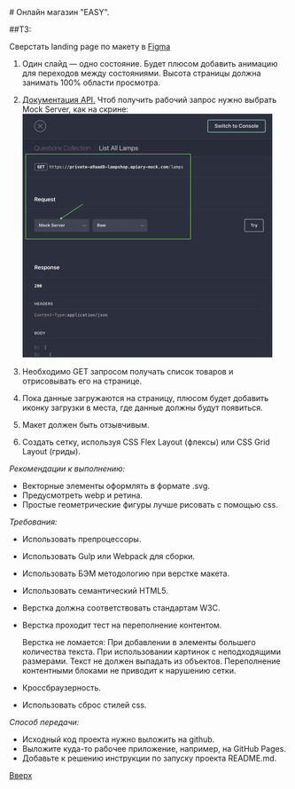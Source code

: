 <a id='anchor'>
# Онлайн магазин "EASY".

##ТЗ:

Сверстать landing page по макету в [Figma](https://www.figma.com/proto/5nbYPIJ1xbTSfYLkWdtIbU/Design?node-id=1%3A2&scaling=scale-down&page-id=0%3A1)
1. Один слайд — одно состояние. Будет плюсом добавить анимацию для переходов
между состояниями. Высота страницы должна занимать 100% области просмотра.
2. [Документация API.](https://lampshop.docs.apiary.io/#reference/0/questions-collection) Чтоб получить рабочий запрос нужно выбрать Mock Server, как на скрине:
![скриншот настройки Api](./src/images/api.png)

3. Необходимо GET запросом получать список товаров и отрисовывать его на
странице.
4. Пока данные загружаются на страницу, плюсом будет добавить иконку загрузки в места, где данные должны будут появиться.
5. Макет должен быть отзывчивым.
6. Создать сетку, используя CSS Flex Layout (флексы) или CSS Grid Layout (гриды).

_Рекомендации к выполнению:_
* Векторные элементы оформлять в формате .svg.
* Предусмотреть webp и ретина.
* Простые геометрические фигуры лучше рисовать с помощью css.

_Требования:_
* Использовать препроцессоры.
* Использовать Gulp или Webpack для сборки.
* Использовать БЭМ методологию при верстке макета.
* Использовать семантический HTML5.
* Верстка должна соответствовать стандартам W3C.
* Верстка проходит тест на переполнение контентом. 

    Верстка не ломается:
        При добавлении в элементы большего количества текста.
        При использовании картинок с неподходящими размерами.
        Текст не должен выпадать из объектов.
        Переполнение контентными блоками не приводит к нарушению сетки.

* Кроссбраузерность.
* Использовать сброс стилей css.

_Способ передачи:_
* Исходный код проекта нужно выложить на github.
* Выложите куда-то рабочее приложение, например, на GitHub Pages.
* Добавьте к решению инструкции по запуску проекта README.md.

[Вверх](#anchor)